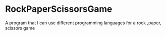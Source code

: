 # RockPaperScissorsGame
A program that I can use different programming languages for a rock ,paper, scissors game
